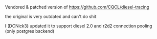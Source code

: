 Vendored & patched version of https://github.com/CQCL/diesel-tracing

the original is very outdated and can't do shit

I (DCNick3) updated it to support diesel 2.0 and r2d2 connection pooling (only postgres backend)
